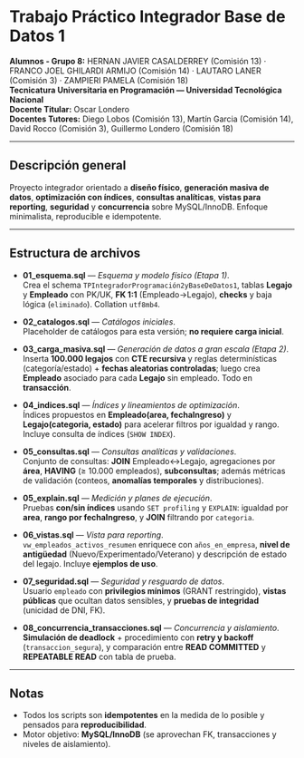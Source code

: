 # Trabajo Práctico Integrador Base de Datos 1

**Alumnos - Grupo 8:** HERNAN JAVIER CASALDERREY (Comisión 13) · FRANCO JOEL GHILARDI ARMIJO (Comisión 14) · LAUTARO LANER (Comisión 3) · ZAMPIERI PAMELA (Comisión 18)  
**Tecnicatura Universitaria en Programación — Universidad Tecnológica Nacional**  
**Docente Titular:** Oscar Londero  
**Docentes Tutores:** Diego Lobos (Comisión 13), Martín Garcia (Comisión 14), David Rocco (Comisión 3), Guillermo Londero (Comisión 18)

---

## Descripción general

Proyecto integrador orientado a **diseño físico**, **generación masiva de datos**, **optimización con índices**, **consultas analíticas**, **vistas para reporting**, **seguridad** y **concurrencia** sobre MySQL/InnoDB. Enfoque minimalista, reproducible e idempotente.

---

## Estructura de archivos

- **01_esquema.sql** — _Esquema y modelo físico (Etapa 1)_.  
  Crea el schema `TPIntegradorProgramación2yBaseDeDatos1`, tablas **Legajo** y **Empleado** con PK/UK, **FK 1:1** (Empleado→Legajo), **checks** y baja lógica (`eliminado`). Collation `utf8mb4`.

- **02_catalogos.sql** — _Catálogos iniciales_.  
  Placeholder de catálogos para esta versión; **no requiere carga inicial**.

- **03_carga_masiva.sql** — _Generación de datos a gran escala (Etapa 2)_.  
  Inserta **100.000 legajos** con **CTE recursiva** y reglas determinísticas (categoría/estado) + **fechas aleatorias controladas**; luego crea **Empleado** asociado para cada **Legajo** sin empleado. Todo en **transacción**.

- **04_indices.sql** — _Índices y lineamientos de optimización_.  
  Índices propuestos en **Empleado(area, fechaIngreso)** y **Legajo(categoria, estado)** para acelerar filtros por igualdad y rango. Incluye consulta de índices (`SHOW INDEX`).

- **05_consultas.sql** — _Consultas analíticas y validaciones_.  
  Conjunto de consultas: **JOIN** Empleado↔Legajo, agregaciones por **área**, **HAVING** (≥ 10.000 empleados), **subconsultas**; además métricas de validación (conteos, **anomalías temporales** y distribuciones).

- **05_explain.sql** — _Medición y planes de ejecución_.  
  Pruebas **con/sin índices** usando `SET profiling` y `EXPLAIN`: igualdad por **area**, **rango por fechaIngreso**, y **JOIN** filtrando por `categoria`.

- **06_vistas.sql** — _Vista para reporting_.  
  `vw_empleados_activos_resumen` enriquece con `años_en_empresa`, **nivel de antigüedad** (Nuevo/Experimentado/Veterano) y descripción de estado del legajo. Incluye **ejemplos de uso**.

- **07_seguridad.sql** — _Seguridad y resguardo de datos_.  
  Usuario `empleado` con **privilegios mínimos** (GRANT restringido), **vistas públicas** que ocultan datos sensibles, y **pruebas de integridad** (unicidad de DNI, FK).

- **08_concurrencia_transacciones.sql** — _Concurrencia y aislamiento_.  
  **Simulación de deadlock** + procedimiento con **retry y backoff** (`transaccion_segura`), y comparación entre **READ COMMITTED** y **REPEATABLE READ** con tabla de prueba.

---

## Notas

- Todos los scripts son **idempotentes** en la medida de lo posible y pensados para **reproducibilidad**.
- Motor objetivo: **MySQL/InnoDB** (se aprovechan FK, transacciones y niveles de aislamiento).

